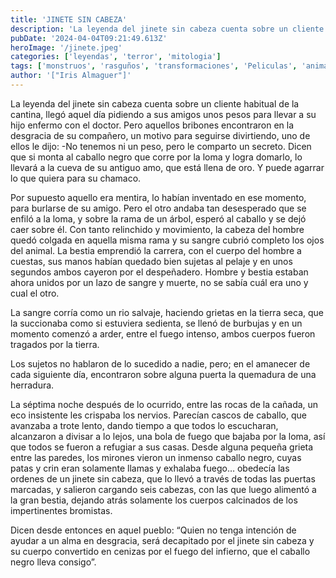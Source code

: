 ```yaml
---
title: 'JINETE SIN CABEZA'
description: 'La leyenda del jinete sin cabeza cuenta sobre un cliente habitual de la cantina, llegó aquel día pidiendo a sus amigos unos pesos para llevar a su hijo enfermo con el doctor.'
pubDate: '2024-04-04T09:21:49.613Z'
heroImage: '/jinete.jpeg'
categories: ['leyendas', 'terror', 'mitologia']
tags: ['monstruos', 'rasguños', 'transformaciones', 'Peliculas', 'animal']
author: '["Iris Almaguer"]'
---
```



La leyenda del jinete sin cabeza cuenta sobre un cliente habitual de la cantina, llegó aquel día pidiendo a sus amigos unos pesos para llevar a su hijo enfermo con el doctor. Pero aquellos bribones encontraron en la desgracia de su compañero, un motivo para seguirse divirtiendo, uno de ellos le dijo: -No tenemos ni un peso, pero le comparto un secreto. Dicen que si monta al caballo negro que corre por la loma y logra domarlo, lo llevará a la cueva de su antiguo amo, que está llena de oro. Y puede agarrar lo que quiera para su chamaco.

Por supuesto aquello era mentira, lo habían inventado en ese momento, para burlarse de su amigo. Pero el otro andaba tan desesperado que se enfiló a la loma, y sobre la rama de un árbol, esperó al caballo y se dejó caer sobre él. Con tanto relinchido y movimiento, la cabeza del hombre quedó colgada en aquella misma rama y su sangre cubrió completo los ojos del animal. La bestia emprendió la carrera, con el cuerpo del hombre a cuestas, sus manos habían quedado bien sujetas al pelaje y en unos segundos ambos cayeron por el despeñadero. Hombre y bestia estaban ahora unidos por un lazo de sangre y muerte, no se sabía cuál era uno y cual el otro.

La sangre corría como un rio salvaje, haciendo grietas en la tierra seca, que la succionaba como si estuviera sedienta, se llenó de burbujas y en un momento comenzó a arder, entre el fuego intenso, ambos cuerpos fueron tragados por la tierra.

Los sujetos no hablaron de lo sucedido a nadie, pero; en el amanecer de cada siguiente día, encontraron sobre alguna puerta la quemadura de una herradura.

La séptima noche después de lo ocurrido, entre las rocas de la cañada, un eco insistente les crispaba los nervios. Parecían cascos de caballo, que avanzaba a trote lento, dando tiempo a que todos lo escucharan, alcanzaron a divisar a lo lejos, una bola de fuego que bajaba por la loma, así que todos se fueron a refugiar a sus casas. Desde alguna pequeña grieta entre las paredes, los mirones vieron un inmenso caballo negro, cuyas patas y crin eran solamente llamas y exhalaba fuego… obedecía las ordenes de un jinete sin cabeza, que lo llevó a través de todas las puertas marcadas, y salieron cargando seis cabezas, con las que luego alimentó a la gran bestia, dejando atrás solamente los cuerpos calcinados de los impertinentes bromistas.

Dicen desde entonces en aquel pueblo: “Quien no tenga intención de ayudar a un alma en desgracia, será decapitado por el jinete sin cabeza y su cuerpo convertido en cenizas por el fuego del infierno, que el caballo negro lleva consigo”.